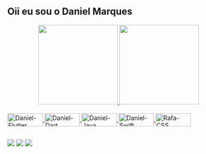 ## Oii eu sou o Daniel Marques
<div align="center">
  <a href="https://github.com/danielmaques">
  <img height="180em" src="https://github-readme-stats.vercel.app/api?username=danielmaques&show_icons=true&theme=gruvbox_light&include_all_commits=true&count_private=true"/>
  <img height="180em" src="https://github-readme-stats.vercel.app/api/top-langs/?username=danielmaques&layout=compact&langs_count=7&theme=gruvbox_light"/>
</div>
<div style="display: inline_block"><br>
  <img align="center" alt="Daniel-Flutter" height="30" width="80" src="https://img.shields.io/badge/Flutter-02569B?style=for-the-badge&logo=flutter&logoColor=white">
  <img align="center" alt="Daniel-Dart" height="30" width="80" src="https://img.shields.io/badge/Dart-0175C2?style=for-the-badge&logo=dart&logoColor=white">
  <img align="center" alt="Daniel-Java" height="30" width="80" src="https://img.shields.io/badge/Java-ED8B00?style=for-the-badge&logo=java&logoColor=white">
  <img align="center" alt="Daniel-Swift" height="30" width="80" src="https://img.shields.io/badge/Swift-FA7343?style=for-the-badge&logo=swift&logoColor=white">
  <img align="center" alt="Rafa-CSS" height="30" width="80" src="https://img.shields.io/badge/Kotlin-0095D5?&style=for-the-badge&logo=kotlin&logoColor=white">
</div>
  
  ##
 
<div> 
  <a href="https://www.instagram.com/danieldiniz.m/" target="_blank"><img src="https://img.shields.io/badge/-Instagram-%23E4405F?style=for-the-badge&logo=instagram&logoColor=white" target="_blank"></a>
  <a href = "mailto:ddanielddiniz@gmail.com"><img src="https://img.shields.io/badge/-Gmail-%23333?style=for-the-badge&logo=gmail&logoColor=white" target="_blank"></a>
  <a href="https://www.linkedin.com/in/ddanielmarques/" target="_blank"><img src="https://img.shields.io/badge/-LinkedIn-%230077B5?style=for-the-badge&logo=linkedin&logoColor=white" target="_blank"></a> 
 
</div>
